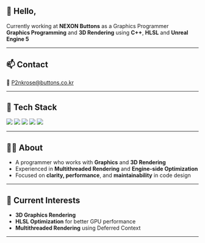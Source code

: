 ## 👋 Hello,

Currently working at **NEXON Buttons** as a Graphics Programmer  
**Graphics Programming** and **3D Rendering** using **C++**, **HLSL** and **Unreal Engine 5**

---

## 📫 Contact  
📧 P2nkrose@buttons.co.kr

---

## 🧰 Tech Stack

<p>
  <img src="https://img.shields.io/badge/C-00599C?style=flat-square&logo=c&logoColor=white" />
  <img src="https://img.shields.io/badge/C++-00599C?style=flat-square&logo=c%2B%2B&logoColor=white" />
  <img src="https://img.shields.io/badge/DirectX-000000?style=flat-square&logoColor=black" />
  <img src="https://img.shields.io/badge/HLSL-000000?style=flat-square&logo=shader&logoColor=white" />
  <img src="https://img.shields.io/badge/Unreal%20Engine-%23313131.svg?style=flat-square&logo=unrealengine&logoColor=white" />
</p>

---

## 🧑‍💻 About

- A programmer who works with **Graphics** and **3D Rendering**  
- Experienced in **Multithreaded Rendering** and **Engine-side Optimization**  
- Focused on **clarity, performance**, and **maintainability** in code design  

---

## 🚀 Current Interests

- **3D Graphics Rendering**  
- **HLSL Optimization** for better GPU performance  
- **Multithreaded Rendering** using Deferred Context  

---
